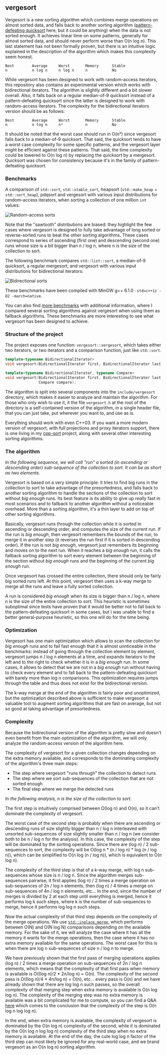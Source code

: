 vergesort
---------

Vergesort is a new sorting algorithm which combines merge operations on almost sorted data, and
falls back to another sorting algorithm ([pattern-defeating quicksort][1] here, but it could be
anything) when the data is not sorted enough. It achieves linear time on some patterns, generally
for almost sorted data, and should never perform worse than O(n log n). This last statement has
not been formally proven, but there is an intuitive logic explained in the description of the
algorithm which makes this complexity seem honest.

    Best        Average     Worst       Memory      Stable
    n           n log n     n log n     n           No

While vergesort has been designed to work with random-access iterators, this repository also
contains an experimental version which works with bidirectional iterators. The algorithm is
slightly different and a bit slower overall. Also, it falls back on a regular median-of-9
quicksort instead of a pattern-defeating quicksort since the latter is designed to work with
random-access iterators. The complexity for the bidirectional iterators version should be as
follows:

    Best        Average     Worst       Memory      Stable
    n           n log n     n²          n           No

It should be noted that the worst case should run in O(n²) since vergesort falls back to a
median-of-9 quicksort. That said, the quicksort tends to have a worst case complexity for some
specific patterns, and the vergesort layer might be efficient against these patterns. That said,
the time complexity could be lowered to O(n log n) by replacing the quicksort by a mergesort.
Quicksort was chosen for consistency because it's in the family of pattern-defeating quicksort.

### Benchmarks

A comparison of `std::sort`, `std::stable_sort`, heapsort (`std::make_heap` + `std::sort_heap`),
pdqsort and vergesort with various input distributions for random-access iterators, when sorting
a collection of one million `int` values:

![Random-access sorts](https://i.imgur.com/Qgsga47.png)

Note that the "sawtooth" distributions are biased: they highlight the few cases where vergesort is
designed to fully take advantage of long sorted or reverse-sorted runs to beat the other sorting
algorithms. These cases correspond to series of ascending (first one) and descending (second one)
runs whose size is a bit bigger than n / log n, where n is the size of the collection to sort.

The following benchmark compares `std::list::sort`, a median-of-9 quicksort, a regular mergesort,
and vergesort with various input distributions for bidirectional iterators:

![Bidirectional sorts](https://i.imgur.com/hDTScAb.png)

These benchmarks have been compiled with MinGW g++ 6.1.0 `-std=c++1z -O2 -march=native`.

You can also find [more benchmarks](https://github.com/Morwenn/vergesort/blob/master/fallbacks.md)
with additional information, where I compared several sorting algorithms against vergesort when
using them as fallback algorithms. These benchmarks are more interesting to see what vergesort has
been designed to achieve.

### Structure of the project

The project exposes one function: `vergesort::vergesort`, which takes either two iterators, or two
iterators and a comparison function, just like `std::sort`.

```cpp
template<typename BidirectionalIterator>
void vergesort(BidirectionalIterator first, BidirectionalIterator last);

template<typename BidirectionalIterator, typename Compare>
void vergesort(BidirectionalIterator first, BidirectionalIterator last,
               Compare compare);
```

The algorithm is split into several components into the `include/vergesort` directory, which makes
it easier to analyze and maintain the algorithm. For those who only wish to use it, it the file
`vergesort.h` at the root of the directory is a self-contained version of the algorithm, in a
single header file, that you can just take, put wherever you want to, and use as is.

Everything should work with even C++03. If you want a more modern version of vergesort, with full
projections and proxy iterators support, there is one living in my [cpp-sort][3] project, along
with several other interesting sorting algorithms.

### The algorithm

*In the following sequence, we will call "run" a sorted (in ascending or descending order)
sub-sequence of the collection to sort. It can be as short as two elements.*

Vergesort is based on a very simple principle: it tries to find big runs in the collection to
sort to take advantage of the presortedness, and falls back to another sorting algorithm to handle
the sections of the collection to sort without *big enough* runs. Its best feature is its ability
to give up *really* fast in most scenarios and to fallback to another algorithm without a
noticeable overhead. More than a sorting algorithm, it's a thin layer to add on top of other
sorting algorithms.

Basically, vergesort runs through the collection while it is sorted in ascending or descending
order, and computes the size of the current run. If the run is *big enough*, then vergesort
remembers the bounds of the run, to merge it in another step (it reverses the run first if it
is sorted in descending order). If the run is not *big enough*, vergesort just remembers its
beginning and moves on to the next run. When it reaches a *big enough* run, it calls the fallback
sorting algorithm to sort every element between the beginning of the section without *big enough*
runs and the beginning of the current *big enough* run.

Once vergesort has crossed the entire collection, there should only be fairly big sorted runs left.
At this point, vergesort then uses a k-way merge to merge all the runs and leave a fully sorted
collection.

A run is considered *big enough* when its size is bigger than n / log n, where n is the size of
the entire collection to sort. This heuristic is sometimes suboptimal since tests have proven that
it would be better not to fall back to the pattern-defeating quicksort in some cases, but I was
unable to find a better general-purpose heuristic, so this one will do for the time being.

### Optimization

Vergesort has one main optimization which allows to scan the collection for *big enough* runs and
to fail fast enough that it is almost unnticeable in the benchmarks: instead of going through the
collection element by element, vergesort jumps n / log n elements at a time, and expands iterators
to the left and to the right to check whether it is in a *big enough* run. In some cases, it allows
to detect that we are not in a *big enough* run without having to check every element and to fall
back to the pattern-defeating quicksort with barely more than log n comparisons. This optimization
requires jumps through the table and thus does not exist for the bidirectional version.

The k-way merge at the end of the algorithm is fairly poor and unoptimized, but the optimization
described above is sufficient to make vergesort a valuable tool to augment sorting algorithms that
are fast on average, but not so good at taking advantage of presortedness.

### Complexity

Because the bidirectional version of the algorithm is pretty slow and doesn't even benefit from the
main optimization of the algorithm, we will only analyze the random-access version of the algorithm
here.

The complexity of vergesort for a given collection changes depending on the extra memory available,
and corresponds to the dominating complexity of the algorithm's three main steps:
* The step where vergesort "runs through" the collection to detect runs
* The step where we sort sub-sequences of the collection that are not sorted enough
* The final step where we merge the detected runs

*In the following analysis, *n* is the size of the collection to sort.*

The first step is intuitively comprised between Ω(log n) and O(n), so it can't dominate the
complexity of vergesort.

The worst case of the second step is probably when there are ascending or descending runs of size
slightly bigger than n / log n interleaved with unsorted sub-sequences of size slightly smaller
than n / log n (we consider both to be n / log n for the analysis). In this case, the complexity
of the step will be dominated by the sorting operations. Since there are (log n) / 2 sub-sequences
to sort, the complexity will be O(log n * (n / log n) * log (n / log n)), which can be simplified
to O(n log (n / log n)), which is equivalent to O(n log n).

The complexity of the third step is that of a k-way merge, with log n sub-sequences whose size is
n / log n. Since the algorithm merges sub-sequences pairwise, it first applies (log n) / 2 times
a merge operation on sub-sequences of 2n / log n elements, then (log n) / 4 times a merge on
sub-sequences of 4n / log n elements, etc... In the end, since the number of merges is divided by
2 at each step until everything is merged, hence it performs log k such steps, where k is the
number of sub-sequences to merge, hence it performs log log n such steps.

Now the actual complexity of that third step depends on the complexity of the merge operations. We
use [`std::inplace_merge`][4], which performs between O(N) and O(N log N) comparisons depending on
the available memory. For the sake of it, we will analyze the case where it has all the memory it
wants for the merge operations, then the case where it has no extra memory available for the same
operations. The worst case for this is when there are log n sub-sequences of size n / log n to
merge.

We have previously shown that the first pass of merging operations applies (log n) / 2 times a
merge operation on sub-sequences of 2n / log n elements, which means that the complexity of that
first pass when memory is available is O((log n)/2 * 2n/log n) = O(n). The complexity of the
second pass is O((log n)/4 * 4n/log n) = O(n), etc... every pass is O(n) and we have already
shown that there are log log n such passes, so the overall complexity of that merging step when
extra memory is available is O(n log log n). The complexity of the merging step was no extra memory
is available was a bit complicated for me to compute, so you can find a Q&A [here][2] which comes
to the conclusion that the complexity of the step is O(n log n log log n).

In the end, when extra memory is available, the complexity of vergesort is dominated by the
O(n log n) complexity of the second, while it is dominated by the O(n log n log log n) complexity
of the third step when no extra memory is available. At the end of the day, the cute log log n
factor of the third step can most likely be ignored for any real-world case, and we brand vergesort
as an O(n log n) sorting algorithm.


  [1]: https://github.com/orlp/pdqsort
  [2]: http://cs.stackexchange.com/q/68271/29312
  [3]: https://github.com/Morwenn/cpp-sort
  [4]: http://en.cppreference.com/w/cpp/algorithm/inplace_merge
